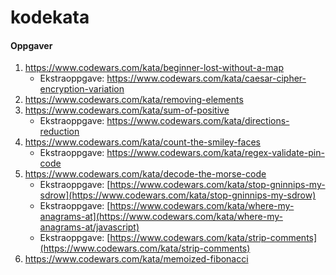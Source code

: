 # kodekata

#### Oppgaver
1. https://www.codewars.com/kata/beginner-lost-without-a-map
    - Ekstraoppgave: https://www.codewars.com/kata/caesar-cipher-encryption-variation 
1. https://www.codewars.com/kata/removing-elements
1. https://www.codewars.com/kata/sum-of-positive
    - Ekstraoppgave: https://www.codewars.com/kata/directions-reduction
1. https://www.codewars.com/kata/count-the-smiley-faces
    - Ekstraoppgave: https://www.codewars.com/kata/regex-validate-pin-code
1. https://www.codewars.com/kata/decode-the-morse-code
    - Ekstraoppgave: [https://www.codewars.com/kata/stop-gninnips-my-sdrow](https://www.codewars.com/kata/stop-gninnips-my-sdrow)
    - Ekstraoppgave: [https://www.codewars.com/kata/where-my-anagrams-at](https://www.codewars.com/kata/where-my-anagrams-at/javascript)
    - Ekstraoppgave: [https://www.codewars.com/kata/strip-comments](https://www.codewars.com/kata/strip-comments)
1. https://www.codewars.com/kata/memoized-fibonacci
